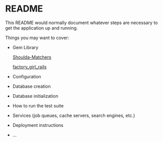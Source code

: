 # README

This README would normally document whatever steps are necessary to get the
application up and running.

Things you may want to cover:

* Gem Library

  [Shoulda-Matchers](https://github.com/bhanuy/railsAPI-cheat-sheet/blob/master/helper-readme/gemlib/shoulda-matcher.md)

  [factory_girl_rails](https://github.com/bhanuy/railsAPI-cheat-sheet/blob/master/helper-readme/gemlib/factory-girl-rails.md)

* Configuration

* Database creation

* Database initialization

* How to run the test suite

* Services (job queues, cache servers, search engines, etc.)

* Deployment instructions

* ...
